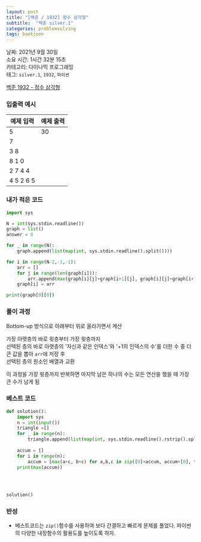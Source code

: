 ```yaml
---
layout: post
title: "[백준 / 1932] 정수 삼각형"
subtitle:  "백준 silver.1"
categories: problemsolving
tags: baekjoon
---
```


날짜: 2021년 9월 30일  
소요 시간: 1시간 32분 15초  
카테고리: 다이나믹 프로그래밍  
태그: `silver.1`, `1932`, `파이썬`  


[백준 1932 - 정수 삼각형](https://www.acmicpc.net/problem/1932)  
  
### 입출력 예시  

|예제 입력|예제 출력|
|---|---|
|5|30|
|7||
|3 8||
|8 1 0|
|2 7 4 4||
|4 5 2 6 5||  

  
### 내가 적은 코드

```python
import sys

N = int(sys.stdin.readline())
graph = list()
answer = 0

for _ in range(N):
    graph.append(list(map(int, sys.stdin.readline().split())))

for i in range(N-2,-1,-1):
    arr = []
    for j in range(len(graph[i])):
        arr.append(max(graph[i][j]+graph[i+1][j], graph[i][j]+graph[i+1][j+1]))
    graph[i] = arr

print(graph[0][0])
```

### 풀이 과정  
  
Bottom-up 방식으로 아래부터 위로 올라가면서 계산  
  
가장 아랫층의 바로 윗층부터 가장 윗층까지  
선택된 층의 바로 아랫층의 '자신과 같은 인덱스'와 '+1의 인덱스의 수'를 더한 수 중 더 큰 값을 뽑아 `arr`에 저장 후  
선택된 층의 원소인 배열과 교환  
  
이 과정을 가장 윗층까지 반복하면 마지막 남은 하나의 수는 모든 연산을 했을 때 가장 큰 수가 남게 됨  
  
### 베스트 코드

```python
def solution():
    import sys
    n = int(input())
    triangle =[]
    for _ in range(n):
        triangle.append(list(map(int, sys.stdin.readline().rstrip().split())))
                   
    accum = []
    for i in range(n):
        accum = [max(a+c, b+c) for a,b,c in zip([0]+accum, accum+[0], triangle[i])]
    print(max(accum))
    
           
    

solution()
```
  
### 반성  
  
- 베스트코드는 `zip()`함수를 사용하여 보다 간결하고 빠르게 문제를 풀었다. 파이썬의 다양한 내장함수의 활용도를 높이도록 하자.  
